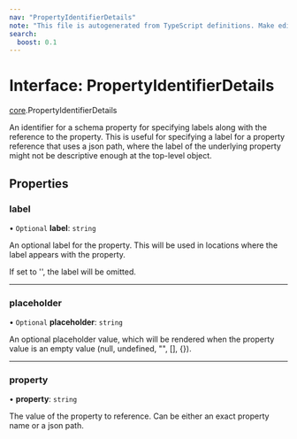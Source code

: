 ```yaml
---
nav: "PropertyIdentifierDetails"
note: "This file is autogenerated from TypeScript definitions. Make edits to the comments in the TypeScript file and then run `make docs` to regenerate this file."
search:
  boost: 0.1
---
```

# Interface: PropertyIdentifierDetails

[core](../modules/core.md).PropertyIdentifierDetails

An identifier for a schema property for specifying labels along with the reference to the property.
This is useful for specifying a label for a property reference that uses a json path, where the
label of the underlying property might not be descriptive enough at the top-level object.

## Properties

### label

• `Optional` **label**: `string`

An optional label for the property. This will be used in locations where the label appears with the property.

If set to '', the label will be omitted.

___

### placeholder

• `Optional` **placeholder**: `string`

An optional placeholder value, which will be rendered when the property value is an empty value
(null, undefined, "", [], {}).

___

### property

• **property**: `string`

The value of the property to reference. Can be either an exact property name or a json path.
